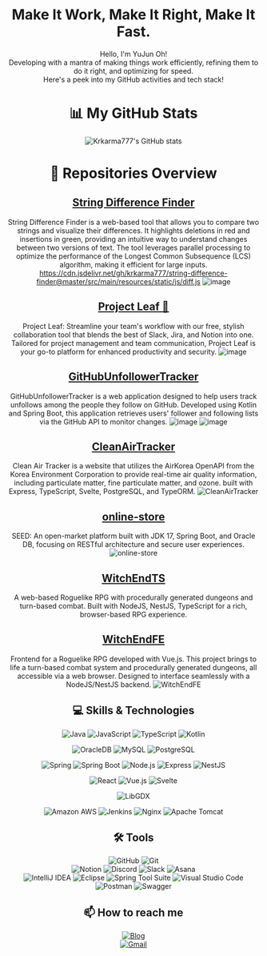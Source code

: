 <div align="center">


#  Make It Work, Make It Right, Make It Fast.<br>

Hello, I'm YuJun Oh!<br>Developing with a mantra of making things work efficiently, refining them to do it right, and optimizing for speed.<br> Here's a peek into my GitHub activities and tech stack!

# 📊 My GitHub Stats
![Krkarma777's GitHub stats](https://github-readme-stats.vercel.app/api?username=krkarma777&show_icons=true&theme=radical)

# 📖 Repositories Overview

## [String Difference Finder](https://github.com/krkarma777/string-difference-finder)
String Difference Finder is a web-based tool that allows you to compare two strings and visualize their differences. It highlights deletions in red and insertions in green, providing an intuitive way to understand changes between two versions of text. The tool leverages parallel processing to optimize the performance of the Longest Common Subsequence (LCS) algorithm, making it efficient for large inputs.
https://cdn.jsdelivr.net/gh/krkarma777/string-difference-finder@master/src/main/resources/static/js/diff.js
![image](https://github.com/krkarma777/krkarma777/assets/149022496/03a42a88-0d6a-4566-b702-1665c326e94e)

## [Project Leaf 🍃](https://github.com/krkarma777/Leaf)
Project Leaf: Streamline your team's workflow with our free, stylish collaboration tool that blends the best of Slack, Jira, and Notion into one. Tailored for project management and team communication, Project Leaf is your go-to platform for enhanced productivity and security.
![image](https://github.com/krkarma777/krkarma777/assets/149022496/c2fbe473-5b18-48f8-98d4-c9ddf15f10a3)

## [GitHubUnfollowerTracker](https://github.com/krkarma777/GitHubUnfollowerTracker)
GitHubUnfollowerTracker is a web application designed to help users track unfollows among the people they follow on GitHub. Developed using Kotlin and Spring Boot, this application retrieves users' follower and following lists via the GitHub API to monitor changes.
![image](https://github.com/krkarma777/krkarma777/assets/149022496/4a883dd6-224f-44ac-bb7e-85694f41df63)
![image](https://github.com/krkarma777/krkarma777/assets/149022496/5cbced31-4698-44ad-9c52-493cdfeea2bd)

## [CleanAirTracker](https://github.com/krkarma777/CleanAirTracker)
Clean Air Tracker is a website that utilizes the AirKorea OpenAPI from the Korea Environment Corporation to provide real-time air quality information, including particulate matter, fine particulate matter, and ozone. built with Express, TypeScript, Svelte, PostgreSQL, and TypeORM.
![CleanAirTracker](https://github.com/krkarma777/krkarma777/assets/149022496/5a8d32bb-7fc6-4660-854c-ee5f8ac27aa6)

## [online-store](https://github.com/krkarma777/online-store)
SEED: An open-market platform built with JDK 17, Spring Boot, and Oracle DB, focusing on RESTful architecture and secure user experiences.
![online-store](https://github.com/krkarma777/krkarma777/assets/149022496/b3b23da1-3f21-4a9d-853b-d0eef9e29dbe)
  
## [WitchEndTS](https://github.com/krkarma777/WitchEndTS)
A web-based Roguelike RPG with procedurally generated dungeons and turn-based combat. Built with NodeJS, NestJS, TypeScript for a rich, browser-based RPG experience.

## [WitchEndFE](https://github.com/krkarma777/WitchEndFE)
Frontend for a Roguelike RPG developed with Vue.js. This project brings to life a turn-based combat system and procedurally generated dungeons, all accessible via a web browser. Designed to interface seamlessly with a NodeJS/NestJS backend.
![WitchEndFE](https://github.com/krkarma777/krkarma777/assets/149022496/9b1e5ee1-c764-4a31-9b66-25f8b3850a6d)

## 💻 Skills & Technologies

![Java](https://img.shields.io/badge/Java-F89820?style=flat-square&logo=java&logoColor=white)
![JavaScript](https://img.shields.io/badge/JavaScript-F7DF1E?style=flat-square&logo=javascript&logoColor=black)
![TypeScript](https://img.shields.io/badge/TypeScript-3178c6?style=flat-square&logo=typescript&logoColor=white)
![Kotlin](https://img.shields.io/badge/Kotlin-0095D5?style=flat-square&logo=kotlin&logoColor=white)

![OracleDB](https://img.shields.io/badge/OracleDB-F80000?style=flat-square&logo=oracle&logoColor=white)
![MySQL](https://img.shields.io/badge/MySQL-4479A1?style=flat-square&logo=mysql&logoColor=white)
![PostgreSQL](https://img.shields.io/badge/PostgreSQL-316192?style=flat-square&logo=postgresql&logoColor=white)

![Spring](https://img.shields.io/badge/Spring-6DB33F?style=flat-square&logo=spring&logoColor=white)
![Spring Boot](https://img.shields.io/badge/SpringBoot-6DB33F?style=flat-square&logo=spring-boot&logoColor=white)
![Node.js](https://img.shields.io/badge/Node.js-339933?style=flat-square&logo=node-dot-js&logoColor=white)
![Express](https://img.shields.io/badge/Express-000000?style=flat-square&logo=express&logoColor=white)
![NestJS](https://img.shields.io/badge/NestJS-E0234E?style=flat-square&logo=nestjs&logoColor=white)

![React](https://img.shields.io/badge/React-61DAFB?style=flat-square&logo=react&logoColor=white)
![Vue.js](https://img.shields.io/badge/Vue.js-4FC08D?style=flat-square&logo=vue-dot-js&logoColor=white)
![Svelte](https://img.shields.io/badge/Svelte-FF3E00?style=flat-square&logo=svelte&logoColor=white)

![LibGDX](https://img.shields.io/badge/LibGDX-F89820?style=flat-square&logo=libgdx&logoColor=white)

![Amazon AWS](https://img.shields.io/badge/AmazonAWS-232F3E?style=flat-square&logo=amazon-aws&logoColor=white)
![Jenkins](https://img.shields.io/badge/Jenkins-D24939?style=flat-square&logo=jenkins&logoColor=white)
![Nginx](https://img.shields.io/badge/Nginx-269539?style=flat-square&logo=nginx&logoColor=white)
![Apache Tomcat](https://img.shields.io/badge/Apache%20Tomcat-F8DC75?style=flat-square&logo=apache-tomcat&logoColor=black)
## 🛠 Tools

![GitHub](https://img.shields.io/badge/GitHub-100000?style=flat-square&logo=github&logoColor=white)
![Git](https://img.shields.io/badge/Git-F05032?style=flat-square&logo=git&logoColor=white)<br>
![Notion](https://img.shields.io/badge/Notion-000000?style=flat-square&logo=notion&logoColor=white)
![Discord](https://img.shields.io/badge/Discord-7289DA?style=flat-square&logo=discord&logoColor=white)
![Slack](https://img.shields.io/badge/Slack-4A154B?style=flat-square&logo=slack&logoColor=white)
![Asana](https://img.shields.io/badge/Asana-273347?style=flat-square&logo=asana&logoColor=white)<br>
![IntelliJ IDEA](https://img.shields.io/badge/IntelliJIDEA-000000?style=flat-square&logo=intellij-idea&logoColor=white)
![Eclipse](https://img.shields.io/badge/Eclipse-2C2255?style=flat-square&logo=eclipse&logoColor=white)
![Spring Tool Suite](https://img.shields.io/badge/STS-6DB33F?style=flat-square&logo=spring&logoColor=white)
![Visual Studio Code](https://img.shields.io/badge/VisualStudioCode-007ACC?style=flat-square&logo=visual-studio-code&logoColor=white)<br>
![Postman](https://img.shields.io/badge/Postman-FF6C37?style=flat-square&logo=postman&logoColor=white)
![Swagger](https://img.shields.io/badge/Swagger-85EA2D?style=flat-square&logo=swagger&logoColor=black)

## 📫 How to reach me

[![Blog](https://img.shields.io/badge/Blog-Naver-green?style=flat-square&logo=naver&logoColor=white)](https://blog.naver.com/krkarma777)<br>
[![Gmail](https://img.shields.io/badge/Gmail-D14836?style=flat-square&logo=gmail&logoColor=white)](mailto:krkarma777@gmail.com)




</div>
